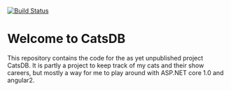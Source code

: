 [![Build Status](https://travis-ci.org/dimsedane/CatsDB.svg?branch=master)](https://travis-ci.org/dimsedane/CatsDB)

# Welcome to CatsDB

This repository contains the code for the as yet unpublished project CatsDB. 
It is partly a project to keep track of my cats and their show careers, but mostly a way for me to play around with ASP.NET core 1.0 and angular2.
